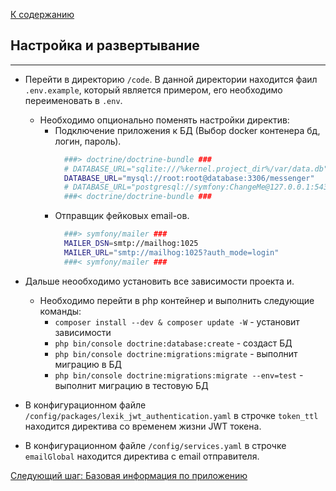 [К содержанию](../readme.md)

## Настройка и развертывание

----

* Перейти в директорию `/code`. В данной директории находится фаил `.env.example`, который является примером, его необходимо переименовать в `.env`. 
  - Необходимо опционально поменять настройки директив:
    - Подключение приложения к БД (Выбор docker контенера бд, логин, пароль).
      ```bash
        ###> doctrine/doctrine-bundle ###
        # DATABASE_URL="sqlite:///%kernel.project_dir%/var/data.db"
        DATABASE_URL="mysql://root:root@database:3306/messenger"
        # DATABASE_URL="postgresql://symfony:ChangeMe@127.0.0.1:5432/app?serverVersion=13&charset=utf8"
        ###< doctrine/doctrine-bundle ###
      ```
    - Отправщик фейковых email-ов.
      ```bash
        ###> symfony/mailer ###
        MAILER_DSN=smtp://mailhog:1025
        MAILER_URL="smtp://mailhog:1025?auth_mode=login"
        ###< symfony/mailer ###
      ```
* Дальше неообходимо установить все зависимости проекта и.
  - Необходимо перейти в php контейнер и выполнить следующие команды:
    - `composer install --dev & composer update -W` - установит зависимости
    - `php bin/console doctrine:database:create` - создаст БД
    - `php bin/console doctrine:migrations:migrate` - выполнит миграцию в БД 
    - `php bin/console doctrine:migrations:migrate --env=test` - выполнит миграцию в тестовую БД 

* В конфигурационном файле `/config/packages/lexik_jwt_authentication.yaml` в строчке `token_ttl`
находится директива со временем жизни JWT токена.

* В конфигурационном файле `/config/services.yaml` в строчке `emailGlobal`
находится директива с email отправителя.

[Следующий шаг: Базовая информация по приложению](./basicInfo.md)

